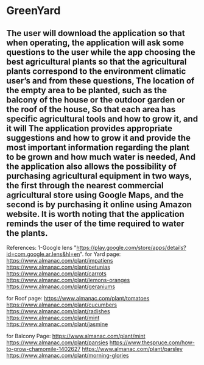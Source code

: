 # GreenYard
The user will download the application so that when operating, the application will ask some questions to the user while the app choosing the best agricultural plants so that the agricultural plants correspond to the environment climatic user’s and from these questions,
The location of the empty area to be planted, such as the balcony of the house or the outdoor garden or the roof of the house,
So that each area has specific agricultural tools and how to grow it, and it will The application provides appropriate suggestions and how to grow it and provide the most important information regarding the plant to be grown and how much water is needed,
And the application also allows the possibility of purchasing agricultural equipment in two ways, the first through the nearest commercial agricultural store using Google Maps, and the second is by purchasing it online using Amazon website.
It is worth noting that the application reminds the user of the time required to water the plants.
-----------------------------------------------------------------------------------------------------------------------------------------------------------------------------------
References:
1-Google lens "https://play.google.com/store/apps/details?id=com.google.ar.lens&hl=en".
for Yard page:
https://www.almanac.com/plant/impatiens
https://www.almanac.com/plant/petunias
https://www.almanac.com/plant/carrots
https://www.almanac.com/plant/lemons-oranges
https://www.almanac.com/plant/geraniums

for Roof page:
https://www.almanac.com/plant/tomatoes
https://www.almanac.com/plant/cucumbers
https://www.almanac.com/plant/radishes
https://www.almanac.com/plant/mint
https://www.almanac.com/plant/jasmine
 
for Balcony Page:
https://www.almanac.com/plant/mint
https://www.almanac.com/plant/pansies
https://www.thespruce.com/how-to-grow-chamomile-1402627
https://www.almanac.com/plant/parsley
https://www.almanac.com/plant/morning-glories
